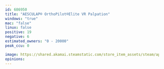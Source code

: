 ```yaml
---
id: 686950
title: "AESCULAP® OrthoPilot®Elite VR Palpation"
windows: "true"
mac: "false"
linux: false
positive: 19
negative: 6
estimated_owners: "0 - 20000"
peak_ccu: 0

image: https://shared.akamai.steamstatic.com/store_item_assets/steam/apps/686950/header.jpg?t=1506587472
opinions:
---
```

